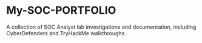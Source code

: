 # My-SOC-PORTFOLIO
A collection of SOC Analyst lab investigations and documentation, including CyberDefenders and TryHackMe walkthroughs.
